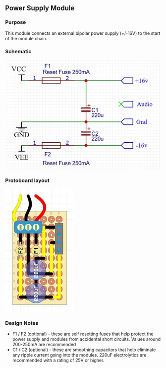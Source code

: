 ## Power Supply Module

### Purpose
This module connects an external bipolar power supply (+/-16V) to the start of the module chain.

### Schematic
![alt text](schematic.jpg)

### Protoboard layout
![alt text](protoboard.jpg)

### Design Notes
- F1 / F2 (optional) - these are self resetting fuses that help protect the power supply and modules from accidental short circuits. Values around 200-250mA are recommended
- C1 / C2 (optional) - these are smoothing capacitors that help eliminate any ripple current going into the modules. 220uF electrolytics are recommended with a rating of 25V or higher.